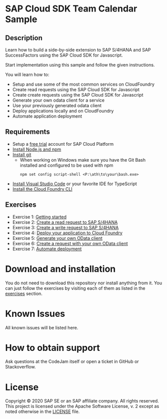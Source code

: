 # SAP Cloud SDK Team Calendar Sample
## Description
Learn how to build a side-by-side extension to SAP S/4HANA and SAP SuccessFactors using the SAP Cloud SDK for Javascript.

Start implementation using this sample and follow the given instructions.

You will learn how to:
  * Setup and use some of the most common services on CloudFoundry
  * Create read requests using the SAP Cloud SDK for Javascript
  * Create create requests using the SAP Cloud SDK for Javascript
  * Generate your own odata client for a service
  * Use your previously generated odata client
  * Deploy applications locally and on CloudFoundry
  * Automate application deployment

## Requirements

* Setup a [free trial](https://cloudplatform.sap.com/try.html) account for SAP Cloud Platform
* [Install Node.js and npm](https://docs.npmjs.com/downloading-and-installing-node-js-and-npm)
* [Install git](https://git-scm.com/book/en/v2/Getting-Started-Installing-Git)
  * When working on Windows make sure you have the Git Bash installed and configured to be used with npm
    ```
    npm set config script-shell <P:\ath\to\your\bash.exe>
    ```
* [Install Visual Studio Code](https://code.visualstudio.com/download) or your favorite IDE for TypeScript
* [Install the Cloud Foundry CLI](https://docs.cloudfoundry.org/cf-cli/install-go-cli.html)

## Exercises

* Exercise 1: [Getting started](exercises/01-getting-started.md)
* Exercise 2: [Create a read request to SAP S/4HANA](exercises/02-s4-read-request.md)
* Exercise 3: [Create a write request to SAP S/4HANA](exercises/03-s4-write-request.md)
* Exercise 4: [Deploy your application to Cloud Foundry](exercises/04-deploy-to-cf.md)
* Exercise 5: [Generate your own OData client](exercises/05-generate-odata-client.md)
* Exercise 6: [Create a request with your own OData client](exercises/06-use-odata-client.md)
* Exercise 7: [Automate deployment](exercises/07-automate-deployment.md)

# Download and installation
You do not need to download this repository nor install anything from it. You can just follow the exercises by visiting each of them as listed in the [exercises](#exercises) section.

# Known Issues
All known issues will be listed here.

# How to obtain support
Ask questions at the CodeJam itself or open a ticket in GitHub or Stackoverflow.

# License
Copyright © 2020 SAP SE or an SAP affiliate company. All rights reserved. This project is licensed under the Apache Software License, v. 2 except as noted otherwise in the [LICENSE](LICENSE) file.
